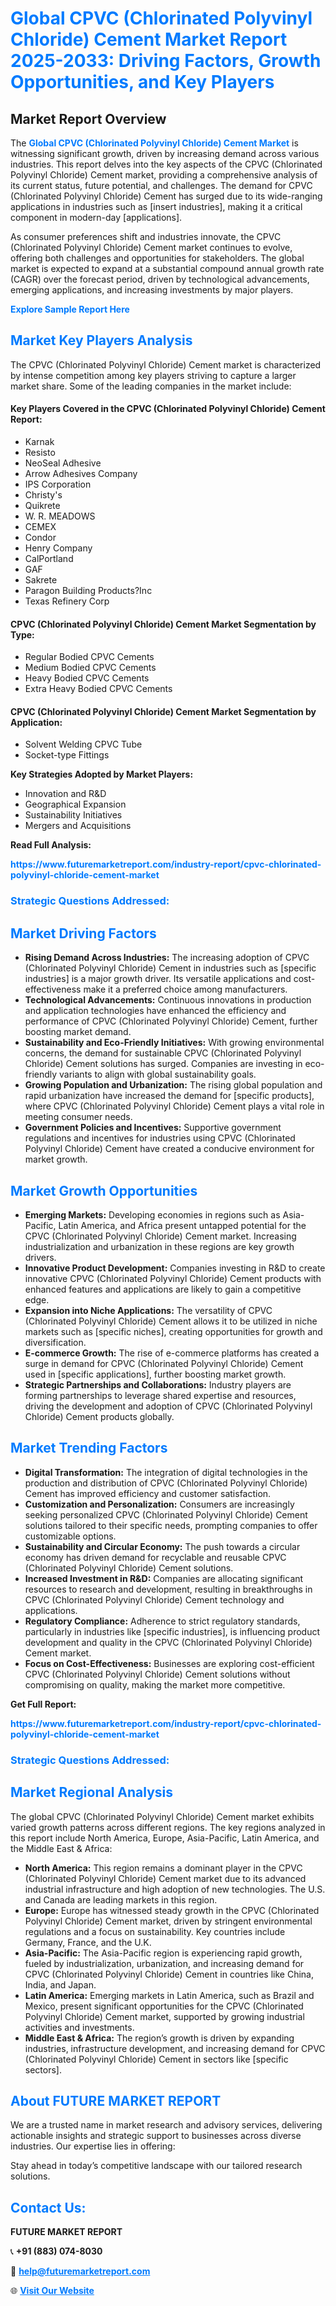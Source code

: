 <h1 style="color: #007BFF;">Global CPVC (Chlorinated Polyvinyl Chloride) Cement Market Report 2025-2033: Driving Factors, Growth Opportunities, and Key Players</h1>

<section id="overview">
<h2>Market Report Overview</h2>
<p>The <a href="https://www.futuremarketreport.com/industry-report/cpvc-chlorinated-polyvinyl-chloride-cement-market" style="color: #007BFF; text-decoration: none;"><strong>Global CPVC (Chlorinated Polyvinyl Chloride) Cement Market</strong></a> is witnessing significant growth, driven by increasing demand across various industries. This report delves into the key aspects of the CPVC (Chlorinated Polyvinyl Chloride) Cement market, providing a comprehensive analysis of its current status, future potential, and challenges. The demand for CPVC (Chlorinated Polyvinyl Chloride) Cement has surged due to its wide-ranging applications in industries such as [insert industries], making it a critical component in modern-day [applications].</p>
<p>As consumer preferences shift and industries innovate, the CPVC (Chlorinated Polyvinyl Chloride) Cement market continues to evolve, offering both challenges and opportunities for stakeholders. The global market is expected to expand at a substantial compound annual growth rate (CAGR) over the forecast period, driven by technological advancements, emerging applications, and increasing investments by major players.</p>
</section>

<section id="overview">
<p><a href="https://www.futuremarketreport.com/request-sample/reportId=29007" style="color: #007BFF; text-decoration: none;"><strong>Explore Sample Report Here</strong></a></p>
</section>

<section id="key-players">
<h2 style="color: #007BFF;">Market Key Players Analysis</h2>
<p>The CPVC (Chlorinated Polyvinyl Chloride) Cement market is characterized by intense competition among key players striving to capture a larger market share. Some of the leading companies in the market include:</p>
<h4>Key Players Covered in the CPVC (Chlorinated Polyvinyl Chloride) Cement Report:</h4>
<ul><li>Karnak</li><li>Resisto</li><li>NeoSeal Adhesive</li><li>Arrow Adhesives Company</li><li>IPS Corporation</li><li>Christy&#039;s</li><li>Quikrete</li><li>W. R. MEADOWS</li><li>CEMEX</li><li>Condor</li><li>Henry Company</li><li>CalPortland</li><li>GAF</li><li>Sakrete</li><li>Paragon Building Products?Inc</li><li>Texas Refinery Corp</li></ul>
<h4>CPVC (Chlorinated Polyvinyl Chloride) Cement Market Segmentation by Type:</h4>
<ul><li>Regular Bodied CPVC Cements</li><li>Medium Bodied CPVC Cements</li><li>Heavy Bodied CPVC Cements</li><li>Extra Heavy Bodied CPVC Cements</li></ul>

<h4>CPVC (Chlorinated Polyvinyl Chloride) Cement Market Segmentation by Application:</h4>
<ul><li>Solvent Welding CPVC Tube</li><li>Socket-type Fittings</li></ul>
<p><strong>Key Strategies Adopted by Market Players:</strong></p>
<ul>
<li>Innovation and R&D</li>
<li>Geographical Expansion</li>
<li>Sustainability Initiatives</li>
<li>Mergers and Acquisitions</li>
</ul>
</section>

<section>
<p><strong>Read Full Analysis: </strong></p><a href="https://www.futuremarketreport.com/industry-report/cpvc-chlorinated-polyvinyl-chloride-cement-market" style="color: #007BFF; text-decoration: none;"><strong>https://www.futuremarketreport.com/industry-report/cpvc-chlorinated-polyvinyl-chloride-cement-market</strong></a>
<h3 style="color: #007BFF;">Strategic Questions Addressed:</h3>
</section>

<section id="driving-factors">
<h2 style="color: #007BFF;">Market Driving Factors</h2>
<ul>
<li><strong>Rising Demand Across Industries:</strong> The increasing adoption of CPVC (Chlorinated Polyvinyl Chloride) Cement in industries such as [specific industries] is a major growth driver. Its versatile applications and cost-effectiveness make it a preferred choice among manufacturers.</li>
<li><strong>Technological Advancements:</strong> Continuous innovations in production and application technologies have enhanced the efficiency and performance of CPVC (Chlorinated Polyvinyl Chloride) Cement, further boosting market demand.</li>
<li><strong>Sustainability and Eco-Friendly Initiatives:</strong> With growing environmental concerns, the demand for sustainable CPVC (Chlorinated Polyvinyl Chloride) Cement solutions has surged. Companies are investing in eco-friendly variants to align with global sustainability goals.</li>
<li><strong>Growing Population and Urbanization:</strong> The rising global population and rapid urbanization have increased the demand for [specific products], where CPVC (Chlorinated Polyvinyl Chloride) Cement plays a vital role in meeting consumer needs.</li>
<li><strong>Government Policies and Incentives:</strong> Supportive government regulations and incentives for industries using CPVC (Chlorinated Polyvinyl Chloride) Cement have created a conducive environment for market growth.</li>
</ul>
</section>

<section id="growth-opportunities">
<h2 style="color: #007BFF;">Market Growth Opportunities</h2>
<ul>
<li><strong>Emerging Markets:</strong> Developing economies in regions such as Asia-Pacific, Latin America, and Africa present untapped potential for the CPVC (Chlorinated Polyvinyl Chloride) Cement market. Increasing industrialization and urbanization in these regions are key growth drivers.</li>
<li><strong>Innovative Product Development:</strong> Companies investing in R&D to create innovative CPVC (Chlorinated Polyvinyl Chloride) Cement products with enhanced features and applications are likely to gain a competitive edge.</li>
<li><strong>Expansion into Niche Applications:</strong> The versatility of CPVC (Chlorinated Polyvinyl Chloride) Cement allows it to be utilized in niche markets such as [specific niches], creating opportunities for growth and diversification.</li>
<li><strong>E-commerce Growth:</strong> The rise of e-commerce platforms has created a surge in demand for CPVC (Chlorinated Polyvinyl Chloride) Cement used in [specific applications], further boosting market growth.</li>
<li><strong>Strategic Partnerships and Collaborations:</strong> Industry players are forming partnerships to leverage shared expertise and resources, driving the development and adoption of CPVC (Chlorinated Polyvinyl Chloride) Cement products globally.</li>
</ul>
</section>

<section id="trending-factors">
<h2 style="color: #007BFF;">Market Trending Factors</h2>
<ul>
<li><strong>Digital Transformation:</strong> The integration of digital technologies in the production and distribution of CPVC (Chlorinated Polyvinyl Chloride) Cement has improved efficiency and customer satisfaction.</li>
<li><strong>Customization and Personalization:</strong> Consumers are increasingly seeking personalized CPVC (Chlorinated Polyvinyl Chloride) Cement solutions tailored to their specific needs, prompting companies to offer customizable options.</li>
<li><strong>Sustainability and Circular Economy:</strong> The push towards a circular economy has driven demand for recyclable and reusable CPVC (Chlorinated Polyvinyl Chloride) Cement solutions.</li>
<li><strong>Increased Investment in R&D:</strong> Companies are allocating significant resources to research and development, resulting in breakthroughs in CPVC (Chlorinated Polyvinyl Chloride) Cement technology and applications.</li>
<li><strong>Regulatory Compliance:</strong> Adherence to strict regulatory standards, particularly in industries like [specific industries], is influencing product development and quality in the CPVC (Chlorinated Polyvinyl Chloride) Cement market.</li>
<li><strong>Focus on Cost-Effectiveness:</strong> Businesses are exploring cost-efficient CPVC (Chlorinated Polyvinyl Chloride) Cement solutions without compromising on quality, making the market more competitive.</li>
</ul>
</section>

<section>
<p><strong>Get Full Report: </strong></p><a href="https://www.futuremarketreport.com/industry-report/cpvc-chlorinated-polyvinyl-chloride-cement-market" style="color: #007BFF; text-decoration: none;"><strong>https://www.futuremarketreport.com/industry-report/cpvc-chlorinated-polyvinyl-chloride-cement-market</strong></a>
<h3 style="color: #007BFF;">Strategic Questions Addressed:</h3>
</section>


<section id="regional-analysis">
<h2 style="color: #007BFF;">Market Regional Analysis</h2>
<p>The global CPVC (Chlorinated Polyvinyl Chloride) Cement market exhibits varied growth patterns across different regions. The key regions analyzed in this report include North America, Europe, Asia-Pacific, Latin America, and the Middle East & Africa:</p>
<ul>
<li><strong>North America:</strong> This region remains a dominant player in the CPVC (Chlorinated Polyvinyl Chloride) Cement market due to its advanced industrial infrastructure and high adoption of new technologies. The U.S. and Canada are leading markets in this region.</li>
<li><strong>Europe:</strong> Europe has witnessed steady growth in the CPVC (Chlorinated Polyvinyl Chloride) Cement market, driven by stringent environmental regulations and a focus on sustainability. Key countries include Germany, France, and the U.K.</li>
<li><strong>Asia-Pacific:</strong> The Asia-Pacific region is experiencing rapid growth, fueled by industrialization, urbanization, and increasing demand for CPVC (Chlorinated Polyvinyl Chloride) Cement in countries like China, India, and Japan.</li>
<li><strong>Latin America:</strong> Emerging markets in Latin America, such as Brazil and Mexico, present significant opportunities for the CPVC (Chlorinated Polyvinyl Chloride) Cement market, supported by growing industrial activities and investments.</li>
<li><strong>Middle East & Africa:</strong> The region’s growth is driven by expanding industries, infrastructure development, and increasing demand for CPVC (Chlorinated Polyvinyl Chloride) Cement in sectors like [specific sectors].</li>
</ul>
</section>

<footer>
<h2 style="color: #007BFF;">About FUTURE MARKET REPORT</h2>
<p>We are a trusted name in market research and advisory services, delivering actionable insights and strategic support to businesses across diverse industries. Our expertise lies in offering:</p>

<p>Stay ahead in today’s competitive landscape with our tailored research solutions.</p>

<h2 style="color: #007BFF;">Contact Us:</h2>
<p><strong>FUTURE MARKET REPORT</strong></p>
<p>📞 <strong>+91 (883) 074-8030</strong></p>
<p>📧 <strong><a href="mailto:help@futuremarketreport.com" style="color: #007BFF;">help@futuremarketreport.com</a></strong></p>
<p>🌐 <strong><a href="https://www.futuremarketreport.com/" style="color: #007BFF;">Visit Our Website</a></strong></p>
</footer>